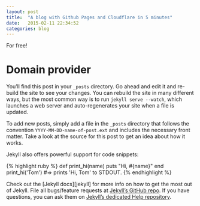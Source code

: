 ```yaml
---
layout: post
title:  "A blog with Github Pages and Cloudflare in 5 minutes"
date:   2015-02-11 22:34:52
categories: blog
---
```

For free!

# Domain provider

You’ll find this post in your `_posts` directory. Go ahead and edit it and re-build the site to see your changes. You can rebuild the site in many different ways, but the most common way is to run `jekyll serve --watch`, which launches a web server and auto-regenerates your site when a file is updated.

To add new posts, simply add a file in the `_posts` directory that follows the convention `YYYY-MM-DD-name-of-post.ext` and includes the necessary front matter. Take a look at the source for this post to get an idea about how it works.

Jekyll also offers powerful support for code snippets:

{% highlight ruby %}
def print_hi(name)
  puts "Hi, #{name}"
end
print_hi('Tom')
#=> prints 'Hi, Tom' to STDOUT.
{% endhighlight %}

Check out the [Jekyll docs][jekyll] for more info on how to get the most out of Jekyll. File all bugs/feature requests at [Jekyll’s GitHub repo][jekyll-gh]. If you have questions, you can ask them on [Jekyll’s dedicated Help repository][jekyll-help].

[Building a blog with Jekyll and Github pages]:      http://www.smashingmagazine.com/2014/08/01/build-blog-jekyll-github-pages/
[jekyll-gh]:   https://github.com/jekyll/jekyll
[jekyll-help]: https://github.com/jekyll/jekyll-help
